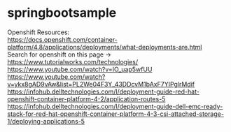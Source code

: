 # springbootsample



Openshift Resources:<br>
https://docs.openshift.com/container-platform/4.8/applications/deployments/what-deployments-are.html <br>
Search for openshift on this page -> https://www.tutorialworks.com/technologies/<br>
https://www.youtube.com/watch?v=IO_uap5wfUU<br>
https://www.youtube.com/watch?v=ykx8gAD9vAw&list=PL2We04F3Y_43DDcvM1bAxF7YIPglrMdif<br>
https://infohub.delltechnologies.com/l/deployment-guide-red-hat-openshift-container-platform-4-2/application-routes-5<br>
https://infohub.delltechnologies.com/l/deployment-guide-dell-emc-ready-stack-for-red-hat-openshift-container-platform-4-3-csi-attached-storage-1/deploying-applications-5
